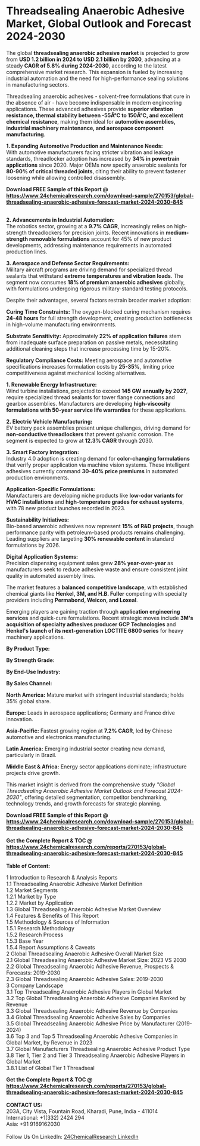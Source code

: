 <h1>Threadsealing Anaerobic Adhesive Market, Global Outlook and Forecast 2024-2030</h1><p>The global <strong>threadsealing anaerobic adhesive market</strong> is projected to grow from <strong>USD 1.2 billion in 2024 to USD 2.1 billion by 2030</strong>, advancing at a steady <strong>CAGR of 5.8% during 2024-2030</strong>, according to the latest comprehensive market research. This expansion is fueled by increasing industrial automation and the need for high-performance sealing solutions in manufacturing sectors.</p><p>Threadsealing anaerobic adhesives - solvent-free formulations that cure in the absence of air - have become indispensable in modern engineering applications. These advanced adhesives provide <strong>superior vibration resistance, thermal stability between -55Â°C to 150Â°C, and excellent chemical resistance</strong>, making them ideal for <strong>automotive assemblies, industrial machinery maintenance, and aerospace component manufacturing</strong>.</p><p><strong>1. Expanding Automotive Production and Maintenance Needs:</strong><br>
With automotive manufacturers facing stricter vibration and leakage standards, threadlocker adoption has increased by <strong>34% in powertrain applications</strong> since 2020. Major OEMs now specify anaerobic sealants for <strong>80-90% of critical threaded joints</strong>, citing their ability to prevent fastener loosening while allowing controlled disassembly.</p><div><b>Download FREE Sample of this Report @ 
            <a href="https://www.24chemicalresearch.com/download-sample/270153/global-threadsealing-anaerobic-adhesive-forecast-market-2024-2030-845">
            https://www.24chemicalresearch.com/download-sample/270153/global-threadsealing-anaerobic-adhesive-forecast-market-2024-2030-845</a></b></div><br><p><strong>2. Advancements in Industrial Automation:</strong><br>
The robotics sector, growing at a <strong>9.7% CAGR</strong>, increasingly relies on high-strength threadlockers for precision joints. Recent innovations in <strong>medium-strength removable formulations</strong> account for 45% of new product developments, addressing maintenance requirements in automated production lines.</p><p><strong>3. Aerospace and Defense Sector Requirements:</strong><br>
Military aircraft programs are driving demand for specialized thread sealants that withstand <strong>extreme temperatures and vibration loads</strong>. The segment now consumes <strong>18% of premium anaerobic adhesives</strong> globally, with formulations undergoing rigorous military-standard testing protocols.</p><p>Despite their advantages, several factors restrain broader market adoption:</p><p><strong>Curing Time Constraints:</strong> The oxygen-blocked curing mechanism requires <strong>24-48 hours</strong> for full strength development, creating production bottlenecks in high-volume manufacturing environments.</p><p><strong>Substrate Sensitivity:</strong> Approximately <strong>22% of application failures</strong> stem from inadequate surface preparation on passive metals, necessitating additional cleaning steps that increase processing time by 15-20%.</p><p><strong>Regulatory Compliance Costs:</strong> Meeting aerospace and automotive specifications increases formulation costs by <strong>25-35%</strong>, limiting price competitiveness against mechanical locking alternatives.</p><p><strong>1. Renewable Energy Infrastructure:</strong><br>
Wind turbine installations, projected to exceed <strong>145 GW annually by 2027</strong>, require specialized thread sealants for tower flange connections and gearbox assemblies. Manufacturers are developing <strong>high-viscosity formulations with 50-year service life warranties</strong> for these applications.</p><p><strong>2. Electric Vehicle Manufacturing:</strong><br>
EV battery pack assemblies present unique challenges, driving demand for <strong>non-conductive threadlockers</strong> that prevent galvanic corrosion. The segment is expected to grow at <strong>12.3% CAGR</strong> through 2030.</p><p><strong>3. Smart Factory Integration:</strong><br>
Industry 4.0 adoption is creating demand for <strong>color-changing formulations</strong> that verify proper application via machine vision systems. These intelligent adhesives currently command <strong>30-40% price premiums</strong> in automated production environments.</p><p><strong>Application-Specific Formulations:</strong><br>
	Manufacturers are developing niche products like <strong>low-odor variants for HVAC installations</strong> and <strong>high-temperature grades for exhaust systems</strong>, with 78 new product launches recorded in 2023.</p><p><strong>Sustainability Initiatives:</strong><br>
	Bio-based anaerobic adhesives now represent <strong>15% of R&amp;D projects</strong>, though performance parity with petroleum-based products remains challenging. Leading suppliers are targeting <strong>30% renewable content</strong> in standard formulations by 2026.</p><p><strong>Digital Application Systems:</strong><br>
	Precision dispensing equipment sales grew <strong>28% year-over-year</strong> as manufacturers seek to reduce adhesive waste and ensure consistent joint quality in automated assembly lines.</p><p>The market features a <strong>balanced competitive landscape</strong>, with established chemical giants like <strong>Henkel, 3M, and H.B. Fuller</strong> competing with specialty providers including <strong>Permabond, Weicon, and Loxeal</strong>.</p><p>Emerging players are gaining traction through <strong>application engineering services</strong> and quick-cure formulations. Recent strategic moves include <strong>3M's acquisition of specialty adhesives producer GCP Technologies</strong> and <strong>Henkel's launch of its next-generation LOCTITE 6800 series</strong> for heavy machinery applications.</p><p><strong>By Product Type:</strong></p><p><strong>By Strength Grade:</strong></p><p><strong>By End-Use Industry:</strong></p><p><strong>By Sales Channel:</strong></p><p><strong>North America:</strong> Mature market with stringent industrial standards; holds 35% global share.</p><p><strong>Europe:</strong> Leads in aerospace applications; Germany and France drive innovation.</p><p><strong>Asia-Pacific:</strong> Fastest growing region at <strong>7.2% CAGR</strong>, led by Chinese automotive and electronics manufacturing.</p><p><strong>Latin America:</strong> Emerging industrial sector creating new demand, particularly in Brazil.</p><p><strong>Middle East &amp; Africa:</strong> Energy sector applications dominate; infrastructure projects drive growth.</p><p>This market insight is derived from the comprehensive study <em>"Global Threadsealing Anaerobic Adhesive Market Outlook and Forecast 2024-2030"</em>, offering detailed segmentation, competitor benchmarking, technology trends, and growth forecasts for strategic planning.</p><div><b>Download FREE Sample of this Report @ 
            <a href="https://www.24chemicalresearch.com/download-sample/270153/global-threadsealing-anaerobic-adhesive-forecast-market-2024-2030-845">
            https://www.24chemicalresearch.com/download-sample/270153/global-threadsealing-anaerobic-adhesive-forecast-market-2024-2030-845</a></b></div><br><div><b>Get the Complete Report & TOC @ 
            <a href="https://www.24chemicalresearch.com/reports/270153/global-threadsealing-anaerobic-adhesive-forecast-market-2024-2030-845">
            https://www.24chemicalresearch.com/reports/270153/global-threadsealing-anaerobic-adhesive-forecast-market-2024-2030-845</a></b></div><br>
            <b>Table of Content:</b><p>1 Introduction to Research & Analysis Reports<br />
    1.1 Threadsealing Anaerobic Adhesive Market Definition<br />
    1.2 Market Segments<br />
        1.2.1 Market by Type<br />
        1.2.2 Market by Application<br />
    1.3 Global Threadsealing Anaerobic Adhesive Market Overview<br />
    1.4 Features & Benefits of This Report<br />
    1.5 Methodology & Sources of Information<br />
        1.5.1 Research Methodology<br />
        1.5.2 Research Process<br />
        1.5.3 Base Year<br />
        1.5.4 Report Assumptions & Caveats<br />
2 Global Threadsealing Anaerobic Adhesive Overall Market Size<br />
    2.1 Global Threadsealing Anaerobic Adhesive Market Size: 2023 VS 2030<br />
    2.2 Global Threadsealing Anaerobic Adhesive Revenue, Prospects & Forecasts: 2019-2030<br />
    2.3 Global Threadsealing Anaerobic Adhesive Sales: 2019-2030<br />
3 Company Landscape<br />
    3.1 Top Threadsealing Anaerobic Adhesive Players in Global Market<br />
    3.2 Top Global Threadsealing Anaerobic Adhesive Companies Ranked by Revenue<br />
    3.3 Global Threadsealing Anaerobic Adhesive Revenue by Companies<br />
    3.4 Global Threadsealing Anaerobic Adhesive Sales by Companies<br />
    3.5 Global Threadsealing Anaerobic Adhesive Price by Manufacturer (2019-2024)<br />
    3.6 Top 3 and Top 5 Threadsealing Anaerobic Adhesive Companies in Global Market, by Revenue in 2023<br />
    3.7 Global Manufacturers Threadsealing Anaerobic Adhesive Product Type<br />
    3.8 Tier 1, Tier 2 and Tier 3 Threadsealing Anaerobic Adhesive Players in Global Market<br />
        3.8.1 List of Global Tier 1 Threadseal</p><div><b>Get the Complete Report & TOC @ 
            <a href="https://www.24chemicalresearch.com/reports/270153/global-threadsealing-anaerobic-adhesive-forecast-market-2024-2030-845">
            https://www.24chemicalresearch.com/reports/270153/global-threadsealing-anaerobic-adhesive-forecast-market-2024-2030-845</a></b></div><br><b>CONTACT US:</b><br>
            203A, City Vista, Fountain Road, Kharadi, Pune, India - 411014<br>
            International: +1(332) 2424 294<br>
            Asia: +91 9169162030 <br><br>
            Follow Us On LinkedIn: <a href="https://www.linkedin.com/company/24chemicalresearch/">24ChemicalResearch LinkedIn</a>
